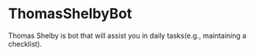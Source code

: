 # ThomasShelbyBot
Thomas Shelby is bot that will assist you in daily tasks(e.g., maintaining a checklist).
